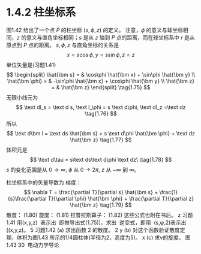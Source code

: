 # 1.4.2 柱坐标系

图1.42 给出了一个点 $P$ 的柱坐标 $(s, \phi, z)$ 的定义。
注意，$\phi$ 的意义与球坐标相同，$z$ 的意义与直角坐标相同；$s$ 是从 $z$ 轴到 $P$ 点的距离，而在球坐标系中 $r$ 是从原点到 $P$ 点的距离。
$s,\phi, z$ 与直角坐标的关系是
$$
  x=s\cos\phi, y=s\sin\phi, z=z  
  \tag{1.74}
$$
单位矢量是(习题1.41)
$$
\begin{split}
  \hat{\bm s} = & \cos\phi \hat{\bm x} + \sin\phi \hat{\bm y} \\
  \hat{\bm \phi} = & -\sin\phi \hat{\bm x} + \cos\phi \hat{\bm y} \\
  \hat{\bm z} = & \hat{\bm z}
\end{split}
\tag{1.75}
$$
无限小线元为
$$
  \text dl_s = \text d s, \text l_\phi = s \text d\phi, \text dl_z =\text dz
  \tag{1.76}
$$
所以
$$
  \text d\bm l = \text ds \hat{\bm s} + s \text d\phi \hat{\bm \phi} + \text dz \hat{\bm z}
  \tag{1.77}
$$
体积元是
$$
  \text d\tau = s\text ds\text d\phi \text dz\
  \tag{1.78}
$$
$s$ 的变化范围是从 $0\to\infty$, $\phi$ 从 $0\to 2\pi$, $z$ 从 $-\infty$ 到 $\infty$。

柱坐标系中的矢量导数为
梯度：
$$
  \nabla T = \frac{\partial T}{\partial s} \hat{\bm s} + \frac{1}{s}\frac{\partial T}{\partial \phi} \hat{\bm \phi} + \frac{\partial T}{\partial z} \hat{\bm z}
  \tag{1.79}
$$
散度：
(1.80)
旋度：
(1.81)
拉普拉斯算子：
(1.82)
这些公式也附在书后。
z
习题1.41 用(x,y,z)  表示出  即推导出式(1.75)]。求出  逆变式，即用  (s,φ,2)表示出((x,y,z)。
5
习题1.42
(a) 求出函数
2
的散度。
2
y
(b) 对这个函数验证散度定理，体积为图1.43 所示的1/4圆柱体(半径为2，高度为5)。
x
(c) 求v的旋度。
图 1.43
30  电动力学导论
